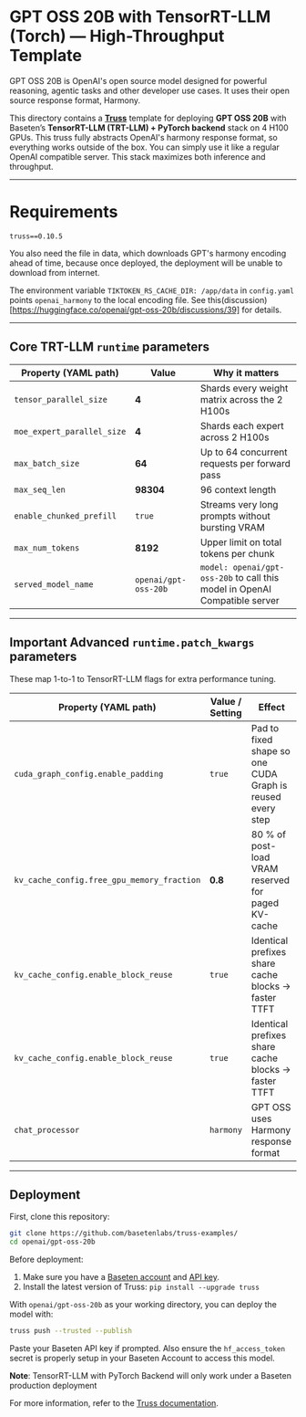 # GPT OSS 20B with TensorRT-LLM (Torch) — High-Throughput Template

GPT OSS 20B is OpenAI's open source model designed for powerful reasoning, agentic tasks and other developer use cases. It uses their open source response format, Harmony.

This directory contains a **[Truss](https://truss.baseten.co/)** template for deploying **GPT OSS 20B** with Baseten’s **TensorRT-LLM (TRT-LLM) + PyTorch backend** stack on 4 H100 GPUs. This truss fully abstracts OpenAI's harmony response format, so everything works outside of the box. You can simply use it like a regular OpenAI compatible server. This stack maximizes both inference and throughput.

---

# Requirements

`truss==0.10.5`

You also need the file in data, which downloads GPT's harmony encoding ahead of time, because once deployed, the deployment will be unable to download from internet.

The environment variable `TIKTOKEN_RS_CACHE_DIR: /app/data` in `config.yaml` points `openai_harmony` to the local encoding file. See this(discussion)[https://huggingface.co/openai/gpt-oss-20b/discussions/39] for details.

---


## Core TRT-LLM `runtime` parameters

| Property (YAML path)  | Value                | Why it matters |
| --------------------- | -------------------- | -------------- |
| `tensor_parallel_size`| **4** | Shards every weight matrix across the 2 H100s |
| `moe_expert_parallel_size` | **4** | Shards each expert across 2 H100s |
| `max_batch_size`      | **64** | Up to 64 concurrent requests per forward pass |
| `max_seq_len`         | **98304** | 96 context length |
| `enable_chunked_prefill` | `true` | Streams very long prompts without bursting VRAM |
| `max_num_tokens`      | **8192** | Upper limit on total tokens per chunk |
| `served_model_name`   | `openai/gpt-oss-20b` | `model: openai/gpt-oss-20b` to call this model in OpenAI Compatible server |

---

## Important Advanced **`runtime.patch_kwargs`** parameters

These map 1-to-1 to TensorRT-LLM flags for extra performance tuning.

| Property (YAML path)                    | Value / Setting | Effect |
| --------------------------------------- | --------------- | ------ |
| `cuda_graph_config.enable_padding`      | `true`          | Pad to fixed shape so one CUDA Graph is reused every step |
| `kv_cache_config.free_gpu_memory_fraction` | **0.8** | 80 % of post-load VRAM reserved for paged KV-cache |
| `kv_cache_config.enable_block_reuse`    | `true`          | Identical prefixes share cache blocks → faster TTFT |
| `kv_cache_config.enable_block_reuse`    | `true`          | Identical prefixes share cache blocks → faster TTFT |
| `chat_processor`                        | `harmony`       | GPT OSS uses Harmony response format |

---

## Deployment

First, clone this repository:

```sh
git clone https://github.com/basetenlabs/truss-examples/
cd openai/gpt-oss-20b
```

Before deployment:

1. Make sure you have a [Baseten account](https://app.baseten.co/signup) and [API key](https://app.baseten.co/settings/account/api_keys).
2. Install the latest version of Truss: `pip install --upgrade truss`

With `openai/gpt-oss-20b` as your working directory, you can deploy the model with:

```sh
truss push --trusted --publish
```

Paste your Baseten API key if prompted. Also ensure the `hf_access_token` secret is properly setup in your Baseten Account to access this model.

**Note**: TensorRT-LLM with PyTorch Backend will only work under a Baseten production deployment

For more information, refer to the [Truss documentation](https://docs.baseten.co/performance/engine-builder-overview).
